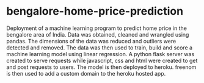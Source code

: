 # bengalore-home-price-prediction
Deployment of a  machine learning program to predict home price in the bengalore area of India.
Data was obtained, cleaned and wrangled using pandas.
The dimensions of the data was reduced and outliers were detected and removed.
The data was then used to train, build and score a machine learning model using linear regression.
A python flask server was created to serve requests while javascript, css and html were created to get and post requests to users.
The model is then deployed to heroku.
freenom is then used to add a custom domain to the heroku hosted app.

